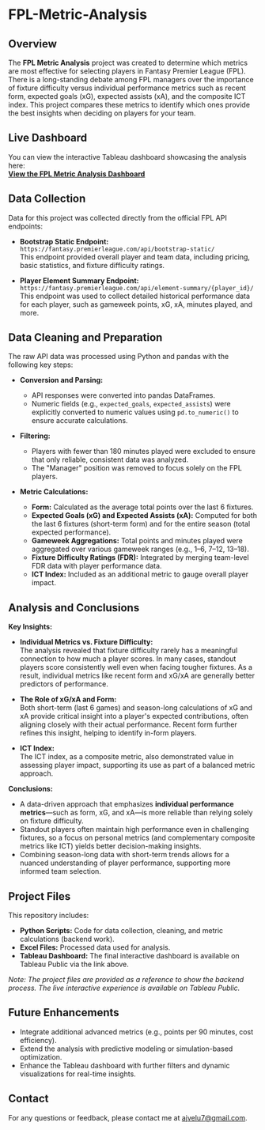 # FPL-Metric-Analysis
## Overview

The **FPL Metric Analysis** project was created to determine which metrics are most effective for selecting players in Fantasy Premier League (FPL). There is a long-standing debate among FPL managers over the importance of fixture difficulty versus individual performance metrics such as recent form, expected goals (xG), expected assists (xA), and the composite ICT index. This project compares these metrics to identify which ones provide the best insights when deciding on players for your team.

## Live Dashboard

You can view the interactive Tableau dashboard showcasing the analysis here:  
[**View the FPL Metric Analysis Dashboard**](https://public.tableau.com/app/profile/arron.velu3112/viz/FPLMetricAnalysis/FPLMetricAnalysis?publish=yes)  

## Data Collection

Data for this project was collected directly from the official FPL API endpoints:

- **Bootstrap Static Endpoint:**  
  `https://fantasy.premierleague.com/api/bootstrap-static/`  
  This endpoint provided overall player and team data, including pricing, basic statistics, and fixture difficulty ratings.

- **Player Element Summary Endpoint:**  
  `https://fantasy.premierleague.com/api/element-summary/{player_id}/`  
  This endpoint was used to collect detailed historical performance data for each player, such as gameweek points, xG, xA, minutes played, and more.

## Data Cleaning and Preparation

The raw API data was processed using Python and pandas with the following key steps:

- **Conversion and Parsing:**  
  - API responses were converted into pandas DataFrames.
  - Numeric fields (e.g., `expected_goals`, `expected_assists`) were explicitly converted to numeric values using `pd.to_numeric()` to ensure accurate calculations.
  
- **Filtering:**  
  - Players with fewer than 180 minutes played were excluded to ensure that only reliable, consistent data was analyzed.
  - The "Manager" position was removed to focus solely on the FPL players.

- **Metric Calculations:**  
  - **Form:** Calculated as the average total points over the last 6 fixtures.
  - **Expected Goals (xG) and Expected Assists (xA):** Computed for both the last 6 fixtures (short-term form) and for the entire season (total expected performance).
  - **Gameweek Aggregations:** Total points and minutes played were aggregated over various gameweek ranges (e.g., 1–6, 7–12, 13–18).
  - **Fixture Difficulty Ratings (FDR):** Integrated by merging team-level FDR data with player performance data.
  - **ICT Index:** Included as an additional metric to gauge overall player impact.

## Analysis and Conclusions

**Key Insights:**

- **Individual Metrics vs. Fixture Difficulty:**  
  The analysis revealed that fixture difficulty rarely has a meaningful connection to how much a player scores. In many cases, standout players score consistently well even when facing tougher fixtures. As a result, individual metrics like recent form and xG/xA are generally better predictors of performance.

- **The Role of xG/xA and Form:**  
  Both short-term (last 6 games) and season-long calculations of xG and xA provide critical insight into a player's expected contributions, often aligning closely with their actual performance. Recent form further refines this insight, helping to identify in-form players.

- **ICT Index:**  
  The ICT index, as a composite metric, also demonstrated value in assessing player impact, supporting its use as part of a balanced metric approach.

**Conclusions:**

- A data-driven approach that emphasizes **individual performance metrics**—such as form, xG, and xA—is more reliable than relying solely on fixture difficulty.
- Standout players often maintain high performance even in challenging fixtures, so a focus on personal metrics (and complementary composite metrics like ICT) yields better decision-making insights.
- Combining season-long data with short-term trends allows for a nuanced understanding of player performance, supporting more informed team selection.

## Project Files

This repository includes:
- **Python Scripts:** Code for data collection, cleaning, and metric calculations (backend work).
- **Excel Files:** Processed data used for analysis.
- **Tableau Dashboard:** The final interactive dashboard is available on Tableau Public via the link above.

*Note: The project files are provided as a reference to show the backend process. The live interactive experience is available on Tableau Public.*

## Future Enhancements

- Integrate additional advanced metrics (e.g., points per 90 minutes, cost efficiency).
- Extend the analysis with predictive modeling or simulation-based optimization.
- Enhance the Tableau dashboard with further filters and dynamic visualizations for real-time insights.

## Contact

For any questions or feedback, please contact me at ajvelu7@gmail.com.
